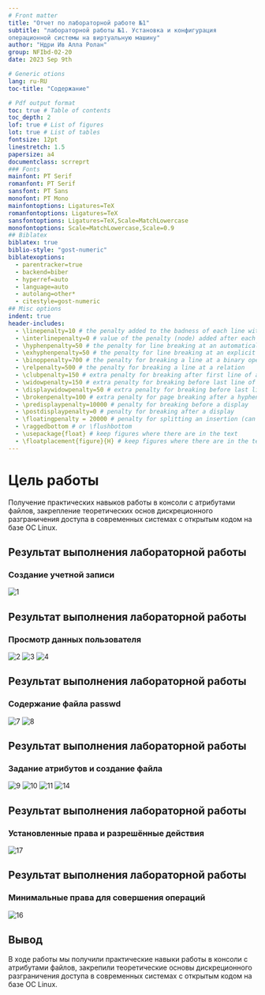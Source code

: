 ```yaml
---
# Front matter
title: "Отчет по лабораторной работе №1"
subtitle: "лабораторной работы №1. Установка и конфигурация
операционной системы на виртуальную машину"
author: "Ндри Ив Алла Ролан"
group: NFIbd-02-20
date: 2023 Sep 9th

# Generic otions
lang: ru-RU
toc-title: "Содержание"

# Pdf output format
toc: true # Table of contents
toc_depth: 2
lof: true # List of figures
lot: true # List of tables
fontsize: 12pt
linestretch: 1.5
papersize: a4
documentclass: scrreprt
### Fonts
mainfont: PT Serif
romanfont: PT Serif
sansfont: PT Sans
monofont: PT Mono
mainfontoptions: Ligatures=TeX
romanfontoptions: Ligatures=TeX
sansfontoptions: Ligatures=TeX,Scale=MatchLowercase
monofontoptions: Scale=MatchLowercase,Scale=0.9
## Biblatex
biblatex: true
biblio-style: "gost-numeric"
biblatexoptions:
  - parentracker=true
  - backend=biber
  - hyperref=auto
  - language=auto
  - autolang=other*
  - citestyle=gost-numeric
## Misc options
indent: true
header-includes:
  - \linepenalty=10 # the penalty added to the badness of each line within a paragraph (no associated penalty node) Increasing the value makes tex try to have fewer lines in the paragraph.
  - \interlinepenalty=0 # value of the penalty (node) added after each line of a paragraph.
  - \hyphenpenalty=50 # the penalty for line breaking at an automatically inserted hyphen
  - \exhyphenpenalty=50 # the penalty for line breaking at an explicit hyphen
  - \binoppenalty=700 # the penalty for breaking a line at a binary operator
  - \relpenalty=500 # the penalty for breaking a line at a relation
  - \clubpenalty=150 # extra penalty for breaking after first line of a paragraph
  - \widowpenalty=150 # extra penalty for breaking before last line of a paragraph
  - \displaywidowpenalty=50 # extra penalty for breaking before last line before a display math
  - \brokenpenalty=100 # extra penalty for page breaking after a hyphenated line
  - \predisplaypenalty=10000 # penalty for breaking before a display
  - \postdisplaypenalty=0 # penalty for breaking after a display
  - \floatingpenalty = 20000 # penalty for splitting an insertion (can only be split footnote in standard LaTeX)
  - \raggedbottom # or \flushbottom
  - \usepackage{float} # keep figures where there are in the text
  - \floatplacement{figure}{H} # keep figures where there are in the text
---
```


# Цель работы

Получение практических навыков работы в консоли с
атрибутами файлов, закрепление теоретических основ
дискреционного разграничения доступа в современных
системах с открытым кодом на базе ОС Linux.

## Результат выполнения лабораторной работы

### Создание учетной записи

![1](1.png)



## Результат выполнения лабораторной работы

### Просмотр данных пользователя

![2](2.png)
![3](3.png)
![4](4.png)

## Результат выполнения лабораторной работы

### Содержание файла passwd

![7](7.png)
![8](8.png)


## Результат выполнения лабораторной работы

### Задание атрибутов и создание файла

![9](9.png)
![10](10.png)
![11](11.png)
![14](14.png)

## Результат выполнения лабораторной работы

### Установленные права и разрешённые действия

![17](17.png)

## Результат выполнения лабораторной работы

### Минимальные права для совершения операций

![16](16.png)



## Вывод 

В ходе работы мы получили практические навыки работы в
консоли с атрибутами файлов, закрепили теоретические
основы дискреционного разграничения доступа в
современных системах с открытым кодом на базе ОС Linux.